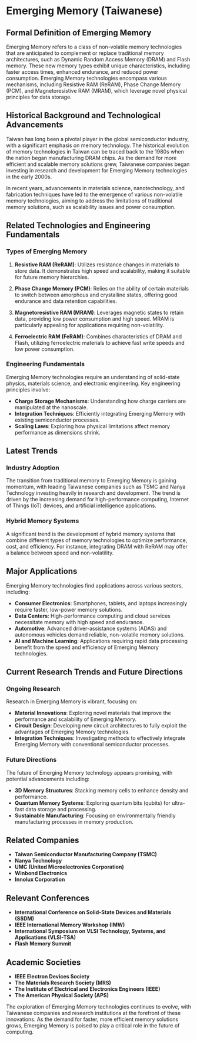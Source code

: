 # Emerging Memory (Taiwanese)

## Formal Definition of Emerging Memory

Emerging Memory refers to a class of non-volatile memory technologies that are anticipated to complement or replace traditional memory architectures, such as Dynamic Random Access Memory (DRAM) and Flash memory. These new memory types exhibit unique characteristics, including faster access times, enhanced endurance, and reduced power consumption. Emerging Memory technologies encompass various mechanisms, including Resistive RAM (ReRAM), Phase Change Memory (PCM), and Magnetoresistive RAM (MRAM), which leverage novel physical principles for data storage.

## Historical Background and Technological Advancements

Taiwan has long been a pivotal player in the global semiconductor industry, with a significant emphasis on memory technology. The historical evolution of memory technologies in Taiwan can be traced back to the 1980s when the nation began manufacturing DRAM chips. As the demand for more efficient and scalable memory solutions grew, Taiwanese companies began investing in research and development for Emerging Memory technologies in the early 2000s. 

In recent years, advancements in materials science, nanotechnology, and fabrication techniques have led to the emergence of various non-volatile memory technologies, aiming to address the limitations of traditional memory solutions, such as scalability issues and power consumption.

## Related Technologies and Engineering Fundamentals

### Types of Emerging Memory

1. **Resistive RAM (ReRAM)**: Utilizes resistance changes in materials to store data. It demonstrates high speed and scalability, making it suitable for future memory hierarchies.
   
2. **Phase Change Memory (PCM)**: Relies on the ability of certain materials to switch between amorphous and crystalline states, offering good endurance and data retention capabilities.

3. **Magnetoresistive RAM (MRAM)**: Leverages magnetic states to retain data, providing low power consumption and high speed. MRAM is particularly appealing for applications requiring non-volatility.

4. **Ferroelectric RAM (FeRAM)**: Combines characteristics of DRAM and Flash, utilizing ferroelectric materials to achieve fast write speeds and low power consumption.

### Engineering Fundamentals

Emerging Memory technologies require an understanding of solid-state physics, materials science, and electronic engineering. Key engineering principles involve:

- **Charge Storage Mechanisms**: Understanding how charge carriers are manipulated at the nanoscale.
- **Integration Techniques**: Efficiently integrating Emerging Memory with existing semiconductor processes.
- **Scaling Laws**: Exploring how physical limitations affect memory performance as dimensions shrink.

## Latest Trends

### Industry Adoption

The transition from traditional memory to Emerging Memory is gaining momentum, with leading Taiwanese companies such as TSMC and Nanya Technology investing heavily in research and development. The trend is driven by the increasing demand for high-performance computing, Internet of Things (IoT) devices, and artificial intelligence applications.

### Hybrid Memory Systems

A significant trend is the development of hybrid memory systems that combine different types of memory technologies to optimize performance, cost, and efficiency. For instance, integrating DRAM with ReRAM may offer a balance between speed and non-volatility.

## Major Applications

Emerging Memory technologies find applications across various sectors, including:

- **Consumer Electronics**: Smartphones, tablets, and laptops increasingly require faster, low-power memory solutions.
- **Data Centers**: High-performance computing and cloud services necessitate memory with high speed and endurance.
- **Automotive**: Advanced driver-assistance systems (ADAS) and autonomous vehicles demand reliable, non-volatile memory solutions.
- **AI and Machine Learning**: Applications requiring rapid data processing benefit from the speed and efficiency of Emerging Memory technologies.

## Current Research Trends and Future Directions

### Ongoing Research

Research in Emerging Memory is vibrant, focusing on:

- **Material Innovations**: Exploring novel materials that improve the performance and scalability of Emerging Memory.
- **Circuit Design**: Developing new circuit architectures to fully exploit the advantages of Emerging Memory technologies.
- **Integration Techniques**: Investigating methods to effectively integrate Emerging Memory with conventional semiconductor processes.

### Future Directions

The future of Emerging Memory technology appears promising, with potential advancements including:

- **3D Memory Structures**: Stacking memory cells to enhance density and performance.
- **Quantum Memory Systems**: Exploring quantum bits (qubits) for ultra-fast data storage and processing.
- **Sustainable Manufacturing**: Focusing on environmentally friendly manufacturing processes in memory production.

## Related Companies

- **Taiwan Semiconductor Manufacturing Company (TSMC)**
- **Nanya Technology**
- **UMC (United Microelectronics Corporation)**
- **Winbond Electronics**
- **Innolux Corporation**

## Relevant Conferences

- **International Conference on Solid-State Devices and Materials (SSDM)**
- **IEEE International Memory Workshop (IMW)**
- **International Symposium on VLSI Technology, Systems, and Applications (VLSI-TSA)**
- **Flash Memory Summit**

## Academic Societies

- **IEEE Electron Devices Society**
- **The Materials Research Society (MRS)**
- **The Institute of Electrical and Electronics Engineers (IEEE)**
- **The American Physical Society (APS)**

The exploration of Emerging Memory technologies continues to evolve, with Taiwanese companies and research institutions at the forefront of these innovations. As the demand for faster, more efficient memory solutions grows, Emerging Memory is poised to play a critical role in the future of computing.